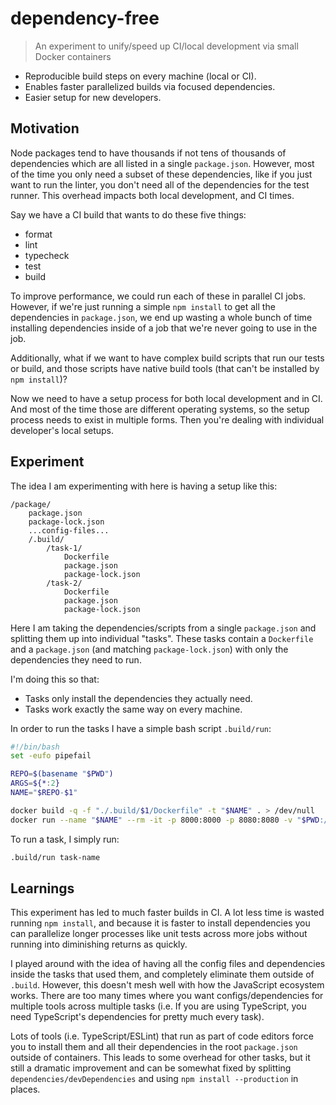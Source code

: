 # dependency-free

> An experiment to unify/speed up CI/local development via small Docker containers

- Reproducible build steps on every machine (local or CI).
- Enables faster parallelized builds via focused dependencies.
- Easier setup for new developers.

## Motivation

Node packages tend to have thousands if not tens of thousands of dependencies
which are all listed in a single `package.json`. However, most of the time you
only need a subset of these dependencies, like if you just want to run the
linter, you don't need all of the dependencies for the test runner. This
overhead impacts both local development, and CI times.

Say we have a CI build that wants to do these five things:

- format
- lint
- typecheck
- test
- build

To improve performance, we could run each of these in parallel CI jobs. However,
if we're just running a simple `npm install` to get all the dependencies in
`package.json`, we end up wasting a whole bunch of time installing dependencies
inside of a job that we're never going to use in the job.

Additionally, what if we want to have complex build scripts that run our tests
or build, and those scripts have native build tools (that can't be installed by
`npm install`)?

Now we need to have a setup process for both local development and in CI. And
most of the time those are different operating systems, so the setup process
needs to exist in multiple forms. Then you're dealing with individual
developer's local setups.

## Experiment

The idea I am experimenting with here is having a setup like this:

```
/package/
    package.json
    package-lock.json
    ...config-files...
    /.build/
        /task-1/
            Dockerfile
            package.json
            package-lock.json
        /task-2/
            Dockerfile
            package.json
            package-lock.json
```

Here I am taking the dependencies/scripts from a single `package.json` and
splitting them up into individual "tasks". These tasks contain a `Dockerfile`
and a `package.json` (and matching `package-lock.json`) with only the
dependencies they need to run.

I'm doing this so that:

- Tasks only install the dependencies they actually need.
- Tasks work exactly the same way on every machine.

In order to run the tasks I have a simple bash script `.build/run`:

```bash
#!/bin/bash
set -eufo pipefail

REPO=$(basename "$PWD")
ARGS=${*:2}
NAME="$REPO-$1"

docker build -q -f "./.build/$1/Dockerfile" -t "$NAME" . > /dev/null
docker run --name "$NAME" --rm -it -p 8000:8000 -p 8080:8080 -v "$PWD:/workdir" "$NAME" $ARGS
```

To run a task, I simply run:

```sh
.build/run task-name
```

## Learnings

This experiment has led to much faster builds in CI. A lot less time is wasted
running `npm install`, and because it is faster to install dependencies you can
parallelize longer processes like unit tests across more jobs without running
into diminishing returns as quickly.

I played around with the idea of having all the config files and dependencies
inside the tasks that used them, and completely eliminate them outside of
`.build`. However, this doesn't mesh well with how the JavaScript ecosystem
works. There are too many times where you want configs/dependencies for
multiple tools across multiple tasks (i.e. If you are using TypeScript, you
need TypeScript's dependencies for pretty much every task).

Lots of tools (i.e. TypeScript/ESLint) that run as part of code editors force
you to install them and all their dependencies in the root `package.json`
outside of containers. This leads to some overhead for other tasks, but it
still a dramatic improvement and can be somewhat fixed by splitting
`dependencies/devDependencies` and using `npm install --production` in places.
